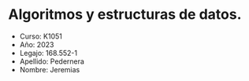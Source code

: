 # Algoritmos y estructuras de datos.
+ Curso: K1051
+ Año: 2023
+ Legajo: 168.552-1
+ Apellido: Pedernera
+ Nombre: Jeremias
